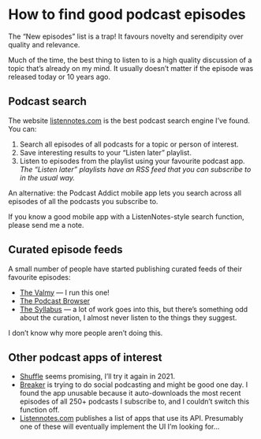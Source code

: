 # How to find good podcast episodes
The “New episodes” list is a trap! It favours novelty and serendipity over quality and relevance.

Much of the time, the best thing to listen to is a high quality discussion of a topic that’s already on my mind. It usually doesn’t matter if the episode was released today or 10 years ago. 

## Podcast search
The website [listennotes.com](http://listennotes.com/) is the best podcast search engine I’ve found. You can:

1. Search all episodes of all podcasts for a topic or person of interest.
2. Save interesting results to your “Listen later” playlist.
3. Listen to episodes from the playlist using your favourite podcast app.
_The “Listen later” playlists have an RSS feed that you can subscribe to in the usual way._

An alternative: the Podcast Addict mobile app lets you search across all episodes of all the podcasts you subscribe to.

If you know a good mobile app with a ListenNotes-style search function, please send me a note.

## Curated episode feeds
A small number of people have started publishing curated feeds of their favourite episodes:

* [The Valmy](https://thevalmy.com) — I run this one!
* [The Podcast Browser](https://www.thepodcastbrowser.com/)
* [The Syllabus](https://www.the-syllabus.com/) — a lot of work goes into this, but there’s something odd about the curation, I almost never listen to the things they suggest.

I don’t know why more people aren’t doing this.

## Other podcast apps of interest
* [Shuffle](https://getshuffle.app/) seems promising, I’ll try it again in 2021.
* [Breaker](https://www.breaker.audio/) is trying to do social podcasting and might be good one day. I found the app unusable because it auto-downloads the most recent episodes of all 250+ podcasts I subscribe to, and I couldn’t switch this function off.
* [Listennotes.com](https://www.listennotes.com/api/apps/) publishes a list of apps that use its API. Presumably one of these will eventually implement the UI I’m looking for…



<!-- #web/useful -->

<!-- {BearID:how-to-find-good-podcast-episodes.md} -->

